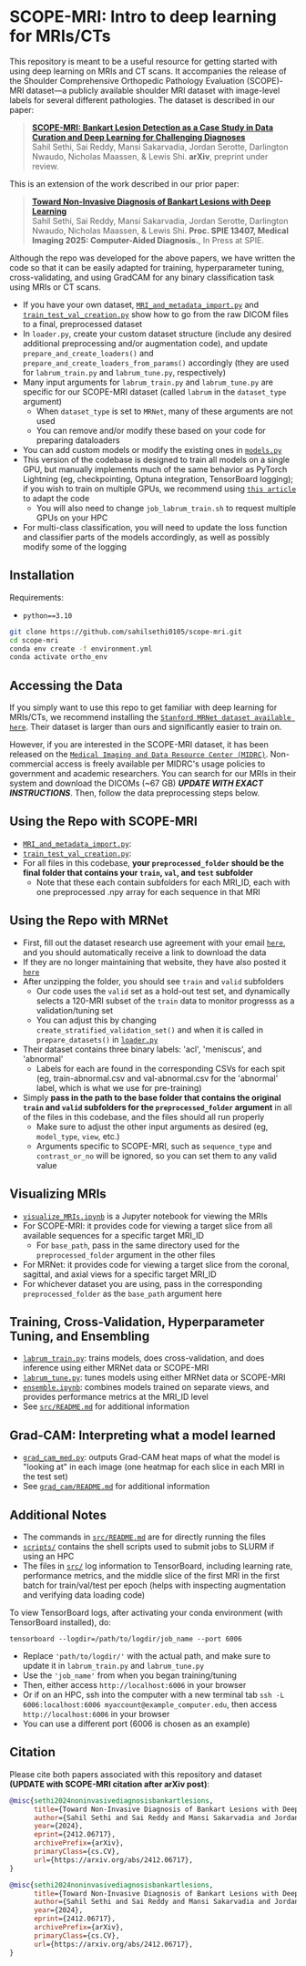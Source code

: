 # SCOPE-MRI: Intro to deep learning for MRIs/CTs
This repository is meant to be a useful resource for getting started with using deep learning on MRIs and CT scans. It accompanies the release of the Shoulder Comprehensive Orthopedic Pathology Evaluation (SCOPE)-MRI dataset—a publicly available shoulder MRI dataset with image-level labels for several different pathologies. The dataset is described in our paper:

> [**SCOPE-MRI: Bankart Lesion Detection as a Case Study in Data Curation and Deep Learning for Challenging Diagnoses**](...)<br/>
  Sahil Sethi, Sai Reddy, Mansi Sakarvadia, Jordan Serotte, Darlington Nwaudo, Nicholas Maassen, & Lewis Shi. <b>arXiv</b>, preprint under review.

This is an extension of the work described in our prior paper:

> [**Toward Non-Invasive Diagnosis of Bankart Lesions with Deep Learning**](https://arxiv.org/abs/2412.06717)<br/>
  Sahil Sethi, Sai Reddy, Mansi Sakarvadia, Jordan Serotte, Darlington Nwaudo, Nicholas Maassen, & Lewis Shi. <b>Proc. SPIE 13407, Medical Imaging 2025: Computer-Aided Diagnosis.</b>, In Press at SPIE.

Although the repo was developed for the above papers, we have written the code so that it can be easily adapted for training, hyperparameter tuning, cross-validating, and using GradCAM for any binary classification task using MRIs or CT scans. 
 - If you have your own dataset, [`MRI_and_metadata_import.py`](https://github.com/sahilsethi0105/scope-mri/blob/main/src/MRI_and_metadata_import.py) and [`train_test_val_creation.py`](https://github.com/sahilsethi0105/ortho_ml/blob/main/train_test_val_creation.py) show how to go from the raw DICOM files to a final, preprocessed dataset
 - In ```loader.py```, create your custom dataset structure (include any desired additional preprocessing and/or augmentation code), and update ```prepare_and_create_loaders()``` and ```prepare_and_create_loaders_from_params()``` accordingly (they are used for ```labrum_train.py``` and ```labrum_tune.py```, respectively)
 - Many input arguments for ```labrum_train.py``` and ```labrum_tune.py``` are specific for our SCOPE-MRI dataset (called ```labrum``` in the ```dataset_type``` argument)
   - When ```dataset_type``` is set to ```MRNet```, many of these arguments are not used
   - You can remove and/or modify these based on your code for preparing dataloaders
 - You can add custom models or modify the existing ones in [`models.py`](https://github.com/sahilsethi0105/scope-mri/blob/main/src/models.py)
 - This version of the codebase is designed to train all models on a single GPU, but manually implements much of the same behavior as PyTorch Lightning (eg, checkpointing, Optuna integration, TensorBoard logging); if you wish to train on multiple GPUs, we recommend using [`this article`](https://lightning.ai/docs/pytorch/stable/starter/converting.html) to adapt the code 
   - You will also need to change ```job_labrum_train.sh``` to request multiple GPUs on your HPC
 - For multi-class classification, you will need to update the loss function and classifier parts of the models accordingly, as well as possibly modify some of the logging

## Installation

Requirements:

- `python==3.10`

```bash
git clone https://github.com/sahilsethi0105/scope-mri.git
cd scope-mri
conda env create -f environment.yml
conda activate ortho_env 
```

## Accessing the Data
If you simply want to use this repo to get familiar with deep learning for MRIs/CTs, we recommend installing the [`Stanford MRNet dataset available here`](https://stanfordmlgroup.github.io/competitions/mrnet/). Their dataset is larger than ours and significantly easier to train on. 

However, if you are interested in the SCOPE-MRI dataset, it has been released on the [`Medical Imaging and Data Resource Center (MIDRC)`](https://www.midrc.org/). Non-commercial access is freely available per MIDRC's usage policies to government and academic researchers. You can search for our MRIs in their system and download the DICOMs (~67 GB) _**UPDATE WITH EXACT INSTRUCTIONS**_. Then, follow the data preprocessing steps below. 

## Using the Repo with SCOPE-MRI
- [`MRI_and_metadata_import.py`](https://github.com/sahilsethi0105/scope-mri/blob/main/src/MRI_and_metadata_import.py):
- [`train_test_val_creation.py`](https://github.com/sahilsethi0105/ortho_ml/blob/main/train_test_val_creation.py):
- For all files in this codebase, **your ```preprocessed_folder``` should be the final folder that contains your ```train```, ```val```, and ```test``` subfolder**
  - Note that these each contain subfolders for each MRI_ID, each with one preprocessed .npy array for each sequence in that MRI

## Using the Repo with MRNet
 - First, fill out the dataset research use agreement with your email [`here`](https://stanfordmlgroup.github.io/competitions/mrnet/), and you should automatically receive a link to download the data 
 - If they are no longer maintaining that website, they have also posted it [`here`](https://aimi.stanford.edu/datasets/mrnet-knee-mris)
 - After unzipping the folder, you should see ```train``` and ```valid``` subfolders
     - Our code uses the `valid` set as a hold-out test set, and dynamically selects a 120-MRI subset of the ```train``` data to monitor progresss as a validation/tuning set
     - You can adjust this by changing ```create_stratified_validation_set()``` and when it is called in ```prepare_datasets()``` in [`loader.py`](https://github.com/sahilsethi0105/ortho_ml/blob/main/loader.py)
 - Their dataset contains three binary labels: 'acl', 'meniscus', and 'abnormal'
     - Labels for each are found in the corresponding CSVs for each spit (eg, train-abnormal.csv and val-abnormal.csv for the 'abnormal' label, which is what we use for pre-training)
 - Simply **pass in the path to the base folder that contains the original ```train``` and ```valid``` subfolders for the ```preprocessed_folder``` argument** in all of the files in this codebase, and the files should all run properly
   - Make sure to adjust the other input arguments as desired (eg, ``model_type``, ``view``, etc.)
   - Arguments specific to SCOPE-MRI, such as ```sequence_type``` and ```contrast_or_no``` will be ignored, so you can set them to any valid value

## Visualizing MRIs
 - [`visualize_MRIs.ipynb`](https://github.com/sahilsethi0105/scope-mri/blob/main/visualize_MRIs.ipynb) is a Jupyter notebook for viewing the MRIs
 - For SCOPE-MRI: it provides code for viewing a target slice from all available sequences for a specific target MRI_ID
     - For ``base_path``, pass in the same directory used for the ```preprocessed_folder``` argument in the other files
 - For MRNet: it provides code for viewing a target slice from the coronal, sagittal, and axial views for a specific target MRI_ID
 - For whichever dataset you are using, pass in the corresponding ```preprocessed_folder``` as the ```base_path``` argument here

## Training, Cross-Validation, Hyperparameter Tuning, and Ensembling
- [`labrum_train.py`](https://github.com/sahilsethi0105/scope-mri/blob/main/src/labrum_train.py): trains models, does cross-validation, and does inference using either MRNet data or SCOPE-MRI
- [`labrum_tune.py`](https://github.com/sahilsethi0105/scope-mri/blob/main/src/labrum_tune.py): tunes models using either MRNet data or SCOPE-MRI
- [`ensemble.ipynb`](https://github.com/sahilsethi0105/scope-mri/blob/main/ensemble.ipynb): combines models trained on separate views, and provides performance metrics at the MRI_ID level
- See [`src/README.md`](https://github.com/sahilsethi0105/scope-mri/tree/main/src#readme) for additional information

## Grad-CAM: Interpreting what a model learned
- [`grad_cam_med.py`](https://github.com/sahilsethi0105/scope-mri/blob/grad_cam/grad_cam/grad_cam_med.py): outputs Grad-CAM heat maps of what the model is "looking at" in each image (one heatmap for each slice in each MRI in the test set)
- See [`grad_cam/README.md`](https://github.com/sahilsethi0105/scope-mri/blob/main/grad_cam/README.md) for additional information

## Additional Notes
 - The commands in [`src/README.md`](https://github.com/sahilsethi0105/scope-mri/tree/main/src#readme) are for directly running the files
 - [`scripts/`](https://github.com/sahilsethi0105/scope-mri/tree/main/scripts) contains the shell scripts used to submit jobs to SLURM if using an HPC
 - The files in [`src/`](https://github.com/sahilsethi0105/scope-mri/tree/main/src) log information to TensorBoard, including learning rate, performance metrics, and the middle slice of the first MRI in the first batch for train/val/test per epoch (helps with inspecting augmentation and verifying data loading code)

  To view TensorBoard logs, after activating your conda environment (with TensorBoard installed), do:
  ```
  tensorboard --logdir=/path/to/logdir/job_name --port 6006
  ```
   - Replace ```'path/to/logdir/'``` with the actual path, and make sure to update it in ```labrum_train.py``` and ```labrum_tune.py ```
   - Use the ```'job_name'``` from when you began training/tuning
   - Then, either access ```http://localhost:6006``` in your browser
   - Or if on an HPC, ssh into the computer with a new terminal tab ```ssh -L 6006:localhost:6006 myaccount@example_computer.edu```, then access ```http://localhost:6006``` in your browser
   - You can use a different port (6006 is chosen as an example)

## Citation

Please cite both papers associated with this repository and dataset **(UPDATE with SCOPE-MRI citation after arXiv post)**:

```bibtex
@misc{sethi2024noninvasivediagnosisbankartlesions,
      title={Toward Non-Invasive Diagnosis of Bankart Lesions with Deep Learning}, 
      author={Sahil Sethi and Sai Reddy and Mansi Sakarvadia and Jordan Serotte and Darlington Nwaudo and Nicholas Maassen and Lewis Shi},
      year={2024},
      eprint={2412.06717},
      archivePrefix={arXiv},
      primaryClass={cs.CV},
      url={https://arxiv.org/abs/2412.06717}, 
}
```
```bibtex
@misc{sethi2024noninvasivediagnosisbankartlesions,
      title={Toward Non-Invasive Diagnosis of Bankart Lesions with Deep Learning}, 
      author={Sahil Sethi and Sai Reddy and Mansi Sakarvadia and Jordan Serotte and Darlington Nwaudo and Nicholas Maassen and Lewis Shi},
      year={2024},
      eprint={2412.06717},
      archivePrefix={arXiv},
      primaryClass={cs.CV},
      url={https://arxiv.org/abs/2412.06717}, 
}
```

